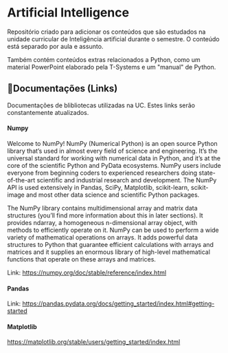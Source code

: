# Artificial Intelligence
Repositório criado para adicionar os conteúdos que são estudados na unidade curricular  de Inteligência artificial durante o semestre. O conteúdo está separado por aula e assunto.

Também contém conteúdos extras relacionados a Python, como um material PowerPoint elaborado pela T-Systems e um "manual" de Python.

## 📁Documentações (Links)
Documentações de blibliotecas utilizadas na UC. Estes links serão constantemente atualizados.

#### Numpy
Welcome to NumPy!
NumPy (Numerical Python) is an open source Python library that’s used in almost every field of science and engineering. It’s the universal standard for working with numerical data in Python, and it’s at the core of the scientific Python and PyData ecosystems. NumPy users include everyone from beginning coders to experienced researchers doing state-of-the-art scientific and industrial research and development. The NumPy API is used extensively in Pandas, SciPy, Matplotlib, scikit-learn, scikit-image and most other data science and scientific Python packages.

The NumPy library contains multidimensional array and matrix data structures (you’ll find more information about this in later sections). It provides ndarray, a homogeneous n-dimensional array object, with methods to efficiently operate on it. NumPy can be used to perform a wide variety of mathematical operations on arrays. It adds powerful data structures to Python that guarantee efficient calculations with arrays and matrices and it supplies an enormous library of high-level mathematical functions that operate on these arrays and matrices.

Link: https://numpy.org/doc/stable/reference/index.html

#### Pandas

Link: https://pandas.pydata.org/docs/getting_started/index.html#getting-started

#### Matplotlib
https://matplotlib.org/stable/users/getting_started/index.html
